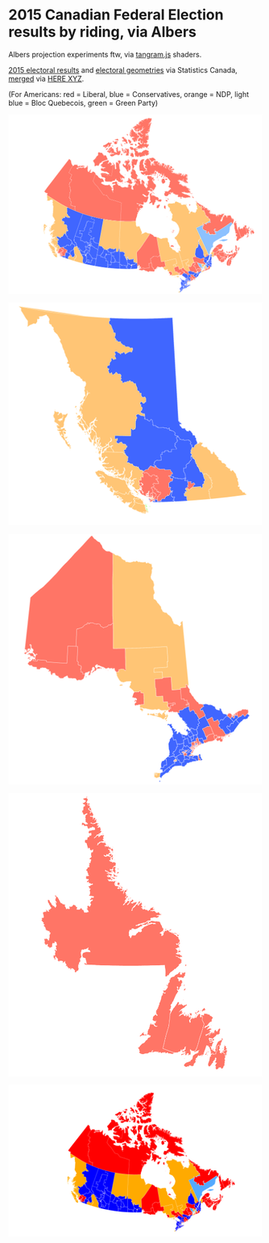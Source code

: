 # 2015 Canadian Federal Election results by riding, via Albers

Albers projection experiments ftw, via [tangram.js](https://tangrams.readthedocs.io) shaders. 

[2015 electoral results](https://www.elections.ca/content.aspx?section=res&dir=rep/off/42gedata&document=summary&lang=e) and [electoral geometries](https://www12.statcan.gc.ca/census-recensement/2011/geo/bound-limit/bound-limit-2016-eng.cfm) via Statistics Canada, [merged](xyz-space-invader.netlify.com/?space=wF72Pj6d&token=AFbjoHrBlTB2K5_gqvcP_S8&basemap=albers&buildings=0&label=&colors=range&points=1&lines=0&outlines=3&places=0&roads=0&hexbins=0&water=0&extrusion=undefined&property=Percentage+of+Voter+Turnout%2FPourcentage+de+la+participation+électorale&palette=colorBrewerYlOrRd&paletteFlip=false&sort=values&hideOutliers=false#4.7/63.816/-98.345) via [HERE XYZ](https://here.xyz).

(For Americans: red = Liberal, blue = Conservatives, orange = NDP, light blue = Bloc Quebecois, green = Green Party)

![Canada](canada_albers.png)

![British Columbia](bc_albers.png)

![Ontario](ontario_albers.png)

![NL](newfoundland_labrador_albers.png)

![Canada GIF](canada_albers.gif)
